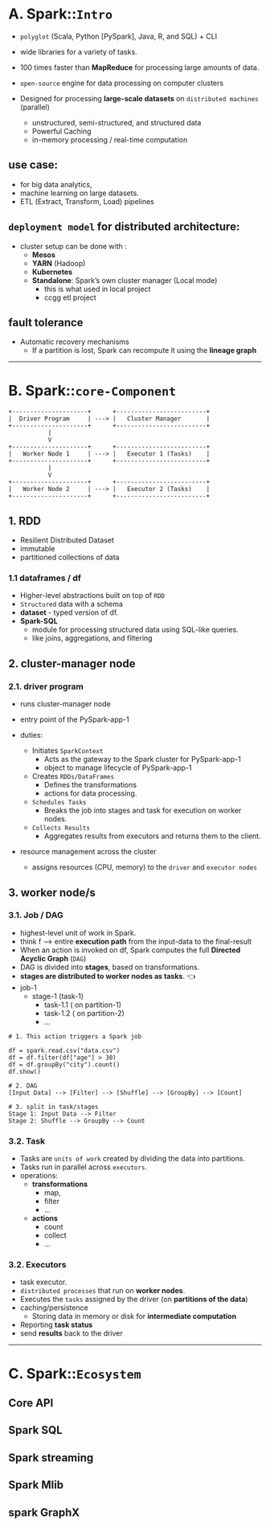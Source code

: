 # A. Spark::`Intro`
- `polyglot` (Scala, Python [PySpark], Java, R, and SQL) + CLI
- wide libraries for a variety of tasks.
- 100 times faster than **MapReduce** for processing large amounts of data.
- `open-source` engine for data processing on computer clusters

- Designed for processing **large-scale datasets** on `distributed machines` (parallel)
  - unstructured, semi-structured, and structured data
  - Powerful Caching
  - in-memory processing / real-time computation

## **use case**:
- for big data analytics,
- machine learning on large datasets.
- ETL (Extract, Transform, Load) pipelines

## `deployment model` for distributed architecture:
- cluster setup can be done with :
  - **Mesos**
  - **YARN** (Hadoop)
  - **Kubernetes**
  - **Standalone**: Spark’s own cluster manager (Local mode)
    - this is what used in local project
    - ccgg etl project

## fault tolerance
- Automatic recovery mechanisms 
  - If a partition is lost, Spark can recompute it using the **lineage graph**

---

# B. Spark::`core-Component`
```
+---------------------+      +-------------------------+
|  Driver Program     | ---> |   Cluster Manager       |
+---------------------+      +-------------------------+
           |
           V
+---------------------+      +-------------------------+
|   Worker Node 1     | ---> |   Executor 1 (Tasks)    |
+---------------------+      +-------------------------+
           |
           V
+---------------------+      +-------------------------+
|   Worker Node 2     | ---> |   Executor 2 (Tasks)    |
+---------------------+      +-------------------------+

```


## 1. RDD
- Resilient Distributed Dataset
- immutable
- partitioned collections of data

### 1.1 dataframes / df
- Higher-level abstractions built on top of `RDD`
- `Structured` data with a schema
- **dataset** - typed version of df.
- **Spark-SQL** 
  - module for processing structured data using SQL-like queries.
  - like joins, aggregations, and filtering

## 2. cluster-manager node
### 2.1. driver program
- runs cluster-manager node
- entry point of the PySpark-app-1
- duties:
  - Initiates `SparkContext`
    - Acts as the gateway to the Spark cluster for PySpark-app-1
    - object to manage lifecycle of PySpark-app-1
  - Creates `RDDs/DataFrames` 
    - Defines the transformations 
    - actions for data processing. 
  - `Schedules Tasks`
    - Breaks the job into stages and task for execution on worker nodes. 
  - `Collects Results` 
    - Aggregates results from executors and returns them to the client.

- resource management across the cluster
  - assigns resources (CPU, memory) to the `driver` and `executor nodes`

## 3. worker node/s
### 3.1. Job / DAG
- highest-level unit of work in Spark.
- think f --> entire **execution path** from the input-data to the final-result
- When an action is invoked on df, Spark computes the full **Directed Acyclic Graph** (`DAG`)
- DAG is divided into **stages**, based on transformations.
- **stages are distributed to worker nodes as tasks**. :point_left:
- job-1 
  - stage-1 (task-1)
    - task-1.1 ( on partition-1)
    - task-1.2 ( on partition-2)
    - ...
```
# 1. This action triggers a Spark job

df = spark.read.csv("data.csv")
df = df.filter(df["age"] > 30)
df = df.groupBy("city").count()
df.show()

# 2. DAG
[Input Data] --> [Filter] --> [Shuffle] --> [GroupBy] --> [Count]

# 3. split in task/stages
Stage 1: Input Data --> Filter
Stage 2: Shuffle --> GroupBy --> Count

```
### 3.2. Task
- Tasks are `units of work` created by dividing the data into partitions.
- Tasks run in parallel across `executors`.
- operations:
  - **transformations**
    - map, 
    - filter
    - ...
  - **actions**
    - count
    - collect
    - ...

### 3.2. Executors 
- task executor.
- `distributed processes` that run on **worker nodes**.
- Executes the `tasks` assigned by the driver (on **partitions of the data**)
- caching/persistence
  - Storing data in memory or disk for **intermediate computation**
- Reporting **task status**
- send **results** back to the driver


---  
# C. Spark::`Ecosystem`
## Core API
## Spark SQL
## Spark streaming
## Spark Mlib
## spark GraphX
   